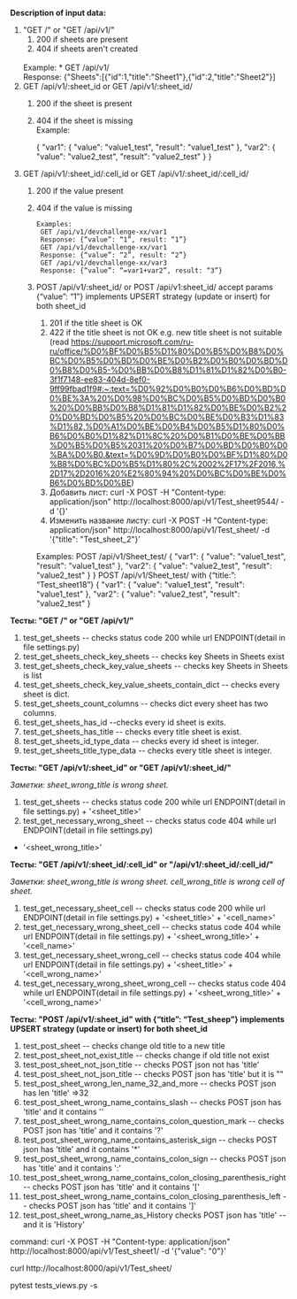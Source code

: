 **Description of input data:**
1) "GET /" or "GET /api/v1/"
   1) 200 if sheets are present
   2) 404 if sheets aren't created
   <br/>
   Example:
      * GET /api/v1/
        <br/>
        Response: {"Sheets":[{"id":1,"title":"Sheet1"},{"id":2,"title":"Sheet2"}]
2) GET /api/v1/:sheet_id or GET /api/v1/:sheet_id/ 
    1) 200 if the sheet is present
    2) 404 if the sheet is missing
          <br/>
       Example:

       {
      "var1": {
        "value": "value1_test",
        "result": "value1_test"
      },
      "var2": {
        "value": "value2_test",
        "result": "value2_test"
      }
        }
3) GET /api/v1/:sheet_id/:cell_id or GET /api/v1/:sheet_id/:cell_id/ 
   1) 200 if the value present
   2) 404 if the value is missing
          <br/>

          Examples:
           GET /api/v1/devchallenge-xx/var1 
           Response: {“value”: “1”, result: “1”} 
           GET /api/v1/devchallenge-xx/var1 
           Response: {“value”: “2”, result: “2”} 
           GET /api/v1/devchallenge-xx/var3 
           Response: {“value”: “=var1+var2”, result: “3”}
   
   4) POST /api/v1/:sheet_id/ or POST /api/v1:sheet_id/ accept params {“value”: “1”} implements UPSERT strategy (update or insert) for both sheet_id
      1) 201 if the title sheet is OK
      2) 422 if the title sheet is not OK e.g. new title sheet is not suitable (read https://support.microsoft.com/ru-ru/office/%D0%BF%D0%B5%D1%80%D0%B5%D0%B8%D0%BC%D0%B5%D0%BD%D0%BE%D0%B2%D0%B0%D0%BD%D0%B8%D0%B5-%D0%BB%D0%B8%D1%81%D1%82%D0%B0-3f1f7148-ee83-404d-8ef0-9ff99fbad1f9#:~:text=%D0%92%D0%B0%D0%B6%D0%BD%D0%BE%3A%20%D0%98%D0%BC%D0%B5%D0%BD%D0%B0%20%D0%BB%D0%B8%D1%81%D1%82%D0%BE%D0%B2%20%D0%BD%D0%B5%20%D0%BC%D0%BE%D0%B3%D1%83%D1%82,%D0%A1%D0%BE%D0%B4%D0%B5%D1%80%D0%B6%D0%B0%D1%82%D1%8C%20%D0%B1%D0%BE%D0%BB%D0%B5%D0%B5%2031%20%D0%B7%D0%BD%D0%B0%D0%BA%D0%B0.&text=%D0%9D%D0%B0%D0%BF%D1%80%D0%B8%D0%BC%D0%B5%D1%80%2C%2002%2F17%2F2016,%2D17%2D2016%20%E2%80%94%20%D0%BC%D0%BE%D0%B6%D0%BD%D0%BE)
      3) Добавить лист: curl -X POST -H "Content-type: application/json" http://localhost:8000/api/v1/Test_sheet9544/ -d '{}'  
      4) Изменить название листу: curl -X POST -H "Content-type: application/json" http://localhost:8000/api/v1/Test_sheet/ -d '{"title": "Test_sheet_2"}'

      Examples:
      POST /api/v1/Sheet_test/
      {
      "var1": {
        "value": "value1_test",
        "result": "value1_test"
      },
      "var2": {
        "value": "value2_test",
        "result": "value2_test"
      }
        }
   POST /api/v1/Sheet_test/ with {“title:”: “Test_sheet18”}
         {
      "var1": {
        "value": "value1_test",
        "result": "value1_test"
      },
      "var2": {
        "value": "value2_test",
        "result": "value2_test"
      }

**Тесты: "GET /" or "GET /api/v1/"**
1) test_get_sheets -- checks status code 200 while url ENDPOINT(detail in file settings.py)
2) test_get_sheets_check_key_sheets -- checks key Sheets in Sheets exist
3) test_get_sheets_check_key_value_sheets -- checks key Sheets in Sheets is list
4) test_get_sheets_check_key_value_sheets_contain_dict -- checks every sheet is dict.
5) test_get_sheets_count_columns -- checks dict every sheet has two columns. 
6) test_get_sheets_has_id --checks every id sheet is exits.
7) test_get_sheets_has_title -- checks every title sheet is exist.
8) test_get_sheets_id_type_data -- checks every id sheet is integer.
9) test_get_sheets_title_type_data -- checks every title sheet is integer.

**Тесты:  "GET /api/v1/:sheet_id" or "GET /api/v1/:sheet_id/"**

_Заметки: sheet_wrong_title is wrong sheet._ 

1) test_get_sheets -- checks status code 200 while url ENDPOINT(detail in file settings.py) + '<sheet_title>'
2) test_get_necessary_wrong_sheet -- checks status code 404 while url ENDPOINT(detail in file settings.py)
+ '<sheet_wrong_title>' 

**Тесты: "GET /api/v1/:sheet_id/:cell_id" or "/api/v1/:sheet_id/:cell_id/"**

_Заметки: sheet_wrong_title is wrong sheet. cell_wrong_title is wrong cell of sheet._ 

1) test_get_necessary_sheet_cell -- checks status code 200 while url ENDPOINT(detail in file settings.py) + '<sheet_title>' + '<cell_name>'
2) test_get_necessary_wrong_sheet_cell -- checks status code 404 while url ENDPOINT(detail in file settings.py) + '<sheet_wrong_title>' + '<cell_name>'
3) test_get_necessary_sheet_wrong_cell -- checks status code 404 while url  ENDPOINT(detail in file settings.py) + '<sheet_title>' + '<cell_wrong_name>'
4) test_get_necessary_wrong_sheet_wrong_cell -- checks status code 404 while url ENDPOINT(detail in file settings.py) + '<sheet_wrong_title>' + '<cell_wrong_name>'

**Тесты: "POST /api/v1/:sheet_id" with {“title”: “Test_sheep”} implements UPSERT strategy (update or insert) for both sheet_id**

1) test_post_sheet -- checks change old title to a new title
2) test_post_sheet_not_exist_title -- checks change if old title not exist
3) test_post_sheet_not_json_title -- checks POST json not has 'title'
4) test_post_sheet_not_json_title -- checks POST json has 'title' but it is ""
5) test_post_sheet_wrong_len_name_32_and_more -- checks POST json has len 'title' =>32
6) test_post_sheet_wrong_name_contains_slash -- checks POST json has 'title' and it contains '\'
7) test_post_sheet_wrong_name_contains_colon_question_mark -- checks POST json has 'title' and it contains '?'
8) test_post_sheet_wrong_name_contains_asterisk_sign -- checks POST json has 'title' and it contains '*'
9) test_post_sheet_wrong_name_contains_colon_sign -- checks POST json has 'title' and it contains ':'
10) test_post_sheet_wrong_name_contains_colon_closing_parenthesis_right -- checks POST json has 'title' and it contains '['
11) test_post_sheet_wrong_name_contains_colon_closing_parenthesis_left -- checks POST json has 'title' and it contains ']'
12) test_post_sheet_wrong_name_as_History checks POST json has 'title' -- and it is 'History'


command:
curl -X POST -H "Content-type: application/json" http://localhost:8000/api/v1/Test_sheet1/ -d '{"value": "0"}'

curl http://localhost:8000/api/v1/Test_sheet/

pytest tests_views.py -s

